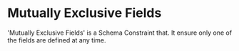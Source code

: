 # Mutually Exclusive Fields
'Mutually Exclusive Fields' is a Schema Constraint that. 
It ensure only one of the fields are defined at any time.